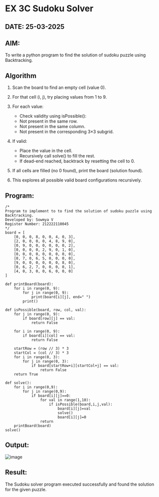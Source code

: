 # EX 3C Sudoku Solver
## DATE: 25-03-2025
## AIM:
To write a python program to find the solution of sudoku puzzle using Backtracking.

## Algorithm
1. Scan the board to find an empty cell (value 0).
2. For that cell (i, j), try placing values from 1 to 9.
3. For each value:
   - Check validity using isPossible():
   - Not present in the same row.
   - Not present in the same column.
   - Not present in the corresponding 3×3 subgrid.

4. If valid:
   - Place the value in the cell.
   - Recursively call solve() to fill the rest.
   - If dead-end reached, backtrack by resetting the cell to 0.
5. If all cells are filled (no 0 found), print the board (solution found).
6. This explores all possible valid board configurations recursively. 

## Program:
```
/*
Program to implement to to find the solution of sudoku puzzle using Backtracking.
Developed by: Sowmya V
Register Number: 212222110045
*/
board = [
    [0, 0, 0, 8, 0, 0, 4, 0, 3],
    [2, 0, 0, 0, 0, 4, 8, 9, 0],
    [0, 9, 0, 0, 0, 0, 0, 0, 2],
    [0, 0, 0, 0, 2, 9, 0, 1, 0],
    [0, 0, 0, 0, 0, 0, 0, 0, 0],
    [0, 7, 0, 6, 5, 0, 0, 0, 0],
    [9, 0, 0, 0, 0, 0, 0, 8, 0],
    [0, 6, 2, 7, 0, 0, 0, 0, 1],
    [4, 0, 3, 0, 0, 6, 0, 0, 0]
]

def printBoard(board):
    for i in range(0, 9):
        for j in range(0, 9):
            print(board[i][j], end=" ")
        print()

def isPossible(board, row, col, val):
    for j in range(0, 9):
        if board[row][j] == val:
            return False

    for i in range(0, 9):
        if board[i][col] == val:
            return False

    startRow = (row // 3) * 3
    startCol = (col // 3) * 3
    for i in range(0, 3):
        for j in range(0, 3):
            if board[startRow+i][startCol+j] == val:
                return False
    return True

def solve():
    for i in range(0,9):
        for j in range(0,9):
            if board[i][j]==0:
                for val in range(1,10):
                    if isPossible(board,i,j,val):
                        board[i][j]=val
                        solve()
                        board[i][j]=0
                return
    printBoard(board)
solve()
```
## Output:
![image](https://github.com/user-attachments/assets/304d5e4b-e86d-4eba-85fc-8b478277015a)

## Result:
The Sudoku solver program executed successfully and found the solution for the given puzzle.
